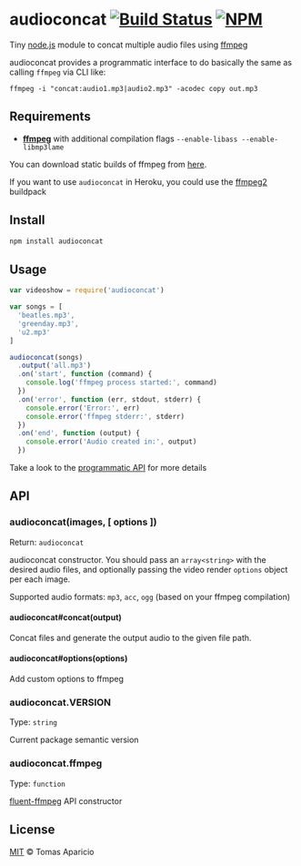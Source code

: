 # audioconcat [![Build Status](https://api.travis-ci.org/h2non/audioconcat.svg?branch=master)][travis] [![NPM](https://img.shields.io/npm/v/audioconcat.svg)][npm]

Tiny [node.js](http://nodejs.org) module to concat multiple audio files using [ffmpeg](http://ffmpeg.org)

audioconcat provides a programmatic interface to do basically the same as calling `ffmpeg` via CLI like:
```
ffmpeg -i "concat:audio1.mp3|audio2.mp3" -acodec copy out.mp3
```

## Requirements

- **[ffmpeg](http://ffmpeg.org)** with additional compilation flags `--enable-libass --enable-libmp3lame`

You can download static builds of ffmpeg from [here](http://johnvansickle.com/ffmpeg/).

If you want to use `audioconcat` in Heroku, you could use the [ffmpeg2](https://github.com/h2non/heroku-buildpack-ffmpeg2) buildpack

## Install

```bash
npm install audioconcat
```

## Usage

```js
var videoshow = require('audioconcat')

var songs = [
  'beatles.mp3',
  'greenday.mp3',
  'u2.mp3'
]

audioconcat(songs)
  .output('all.mp3')
  .on('start', function (command) {
    console.log('ffmpeg process started:', command)
  })
  .on('error', function (err, stdout, stderr) {
    console.error('Error:', err)
    console.error('ffmpeg stderr:', stderr)
  })
  .on('end', function (output) {
    console.error('Audio created in:', output)
  })
```

Take a look to the [programmatic API](#api) for more details

## API

### audioconcat(images, [ options ])
Return: `audioconcat`

audioconcat constructor. You should pass an `array<string>` with the desired audio files,
and optionally passing the video render `options` object per each image.

Supported audio formats: `mp3`, `acc`, `ogg` (based on your ffmpeg compilation)

#### audioconcat#concat(output)

Concat files and generate the output audio to the given file path.

#### audioconcat#options(options)

Add custom options to ffmpeg

### audioconcat.VERSION
Type: `string`

Current package semantic version

### audioconcat.ffmpeg
Type: `function`

[fluent-ffmpeg](https://github.com/fluent-ffmpeg/node-fluent-ffmpeg) API constructor

## License

[MIT](http://opensource.org/licenses/MIT) © Tomas Aparicio

[travis]: http://travis-ci.org/h2non/audioconcat
[gemnasium]: https://gemnasium.com/h2non/audioconcat
[npm]: http://npmjs.org/package/audioconcat
[ffmpeg-api]: https://github.com/fluent-ffmpeg/node-fluent-ffmpeg#creating-an-ffmpeg-command
[ffmpeg-colors]: https://www.ffmpeg.org/ffmpeg-utils.html#Color
